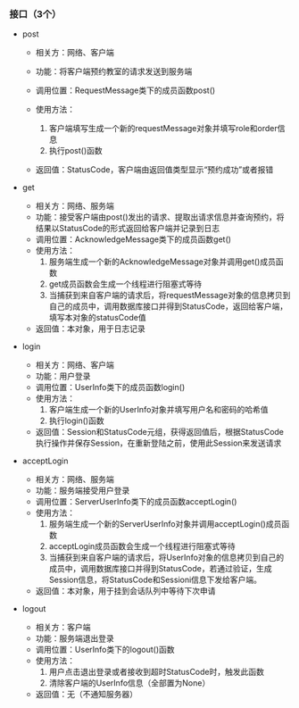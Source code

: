 ### 接口（3个）

* post

    * 相关方：网络、客户端
    * 功能：将客户端预约教室的请求发送到服务端
    * 调用位置：RequestMessage类下的成员函数post()
    * 使用方法：
        1.  客户端填写生成一个新的requestMessage对象并填写role和order信息
        2.  执行post()函数

    *   返回值：StatusCode，客户端由返回值类型显示“预约成功”或者报错

* get

    * 相关方：网络、服务端
    * 功能：接受客户端由post()发出的请求、提取出请求信息并查询预约，将结果以StatusCode的形式返回给客户端并记录到日志
    * 调用位置：AcknowledgeMessage类下的成员函数get()
    * 使用方法：
        1.  服务端生成一个新的AcknowledgeMessage对象并调用get()成员函数
        2.  get成员函数会生成一个线程进行阻塞式等待
        3.  当捕获到来自客户端的请求后，将requestMessage对象的信息拷贝到自己的成员中，调用数据库接口并得到StatusCode，返回给客户端，填写本对象的statusCode值
    * 返回值：本对象，用于日志记录

* login

    * 相关方：网络、客户端
    * 功能：用户登录
    * 调用位置：UserInfo类下的成员函数login()
    * 使用方法：
        1.  客户端生成一个新的UserInfo对象并填写用户名和密码的哈希值
        2.  执行login()函数
    * 返回值：Session和StatusCode元组，获得返回值后，根据StatusCode执行操作并保存Session，在重新登陆之前，使用此Session来发送请求

* acceptLogin

    * 相关方：网络、服务端
    * 功能：服务端接受用户登录
    * 调用位置：ServerUserInfo类下的成员函数acceptLogin()
    * 使用方法：
        1.  服务端生成一个新的ServerUserInfo对象并调用acceptLogin()成员函数
        2.  acceptLogin成员函数会生成一个线程进行阻塞式等待
        3.  当捕获到来自客户端的请求后，将UserInfo对象的信息拷贝到自己的成员中，调用数据库接口并得到StatusCode，若通过验证，生成Session信息，将StatusCode和Sessioni信息下发给客户端。
    * 返回值：本对象，用于挂到会话队列中等待下次申请

* logout

    * 相关方：客户端
    * 功能：服务端退出登录
    * 调用位置：UserInfo类下的logout()函数
    * 使用方法：
        1.  用户点击退出登录或者接收到超时StatusCode时，触发此函数
        2.  清除客户端的UserInfo信息（全部置为None）
    * 返回值：无（不通知服务器）